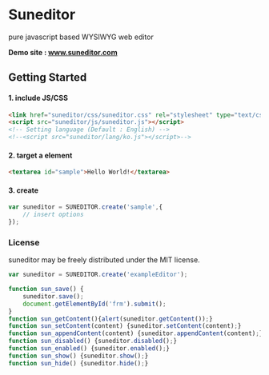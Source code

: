 # Suneditor
pure javascript based WYSIWYG web editor

**Demo site : <a href="#">www.suneditor.com</a>**

## Getting Started

#### 1. include JS/CSS

```html
<link href="suneditor/css/suneditor.css" rel="stylesheet" type="text/css">
<script src="suneditor/js/suneditor.js"></script>
<!-- Setting language (Default : English) -->
<!--<script src="suneditor/lang/ko.js"></script>-->
```

#### 2. target a element

```html
<textarea id="sample">Hello World!</textarea>
```

#### 3. create

```javascript
var suneditor = SUNEDITOR.create('sample',{
    // insert options
});
```

### License
suneditor may be freely distributed under the MIT license.

```javascript
var suneditor = SUNEDITOR.create('exampleEditor');

function sun_save() {
    suneditor.save();
    document.getElementById('frm').submit();
}
function sun_getContent(){alert(suneditor.getContent());}
function sun_setContent(content) {suneditor.setContent(content);}
function sun_appendContent(content) {suneditor.appendContent(content);}
function sun_disabled() {suneditor.disabled();}
function sun_enabled() {suneditor.enabled();}
function sun_show() {suneditor.show();}
function sun_hide() {suneditor.hide();}
```
